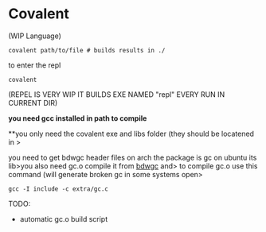 # Covalent
(WIP Language)
```
covalent path/to/file # builds results in ./
```

to enter the repl
```
covalent
```
(REPEL IS VERY WIP IT BUILDS EXE NAMED "repl" EVERY RUN IN CURRENT DIR)

**you need gcc installed in path to compile**

**you only need the covalent exe and libs folder (they should be locatened in >

you need to get bdwgc header files on arch the package is gc on ubuntu its lib>you also need gc.o compile it from [bdwgc](https://github.com/ivmai/bdwgc) and>
to compile gc.o use this command (will generate broken gc in some systems open>
```
gcc -I include -c extra/gc.c
```
TODO:
- automatic gc.o build script
